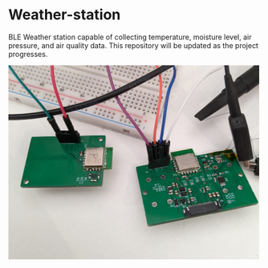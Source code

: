 # Weather-station
BLE Weather station capable of collecting temperature, moisture level, air pressure, and air quality data.
This repository will be updated as the project progresses. <br/>

<img src="images/periph_and_central.jpg" width="500" height="387">
 
